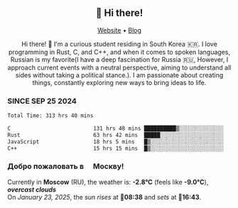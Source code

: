 <h2 align="center">👋 Hi there!</h2>
<p align="center">
  <a href="https://urdekcah.ru">Website</a> •
  <a href="https://urdekcah.blog">Blog</a>
</p>

<p align="center">
  Hi there! 👋 I'm a curious student residing in South Korea 🇰🇷. I love programming in Rust, C, and C++, and when it comes to spoken languages, Russian is my favorite(I have a deep fascination for Russia 🇷🇺, However, I approach current events with a neutral perspective, aiming to understand all sides without taking a political stance.). I am passionate about creating things, constantly exploring new ways to bring ideas to life.
</p>

### SINCE SEP 25 2024
<!--START_SECTION:waka-->
<!--LAST_WAKA_UPDATE:2025-01-22 18:29:06-->
```txt
Total Time: 313 hrs 40 mins

C                          131 hrs 48 mins ██████████▒░░░░░░░░░░░░░░   40.86 %
Rust                       63 hrs 42 mins  █████░░░░░░░░░░░░░░░░░░░░   19.75 %
JavaScript                 18 hrs 5 mins   █▒░░░░░░░░░░░░░░░░░░░░░░░   05.61 %
C++                        15 hrs 15 mins  █▒░░░░░░░░░░░░░░░░░░░░░░░   04.73 %
```
<!--END_SECTION:waka-->

<h3>Добро пожаловать в <img src="https://cdn-icons-png.flaticon.com/512/197/197408.png" width="13"/> Москву!</h3>

<!--START_SECTION:weather:moscow-->
<!--LAST_WEATHER_UPDATE:2025-01-22 21:16:14-->
Currently in **Moscow** (RU), the weather is: **-2.8°C** (feels like **-9.0°C**), ***overcast clouds***<br/>
On *January 23, 2025*, the *sun rises* at 🌅**08:38** and *sets* at 🌇**16:43**.
<!--END_SECTION:weather-->
